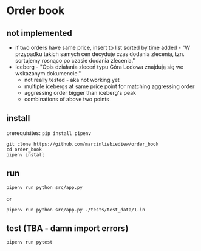 # Order book

## not implemented
- if two orders have same price, insert to list sorted by time added - "W przypadku takich samych cen decyduje czas dodania zlecenia, tzn. sortujemy rosnąco po czasie dodania zlecenia."
- Iceberg - "Opis działania zleceń typu Góra Lodowa znajdują się we wskazanym dokumencie."
    - not really tested - aka not working yet
    - multiple icebergs at same price point for matching aggressing order
    - aggressing order bigger than iceberg's peak
    - combinations of above two points 


## install
prerequisites: `pip install pipenv`
```
git clone https://github.com/marcinliebiediew/order_book
cd order_book
pipenv install
```
## run
```
pipenv run python src/app.py
```
or 
```
pipenv run python src/app.py ./tests/test_data/1.in
```
## test (TBA - damn import errors)
```
pipenv run pytest
```